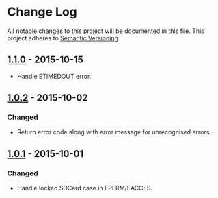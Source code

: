 # Change Log

All notable changes to this project will be documented in this file.
This project adheres to [Semantic Versioning](http://semver.org/).

## [1.1.0] - 2015-10-15

- Handle ETIMEDOUT error.

## [1.0.2] - 2015-10-02

### Changed

- Return error code along with error message for unrecognised errors.

## [1.0.1] - 2015-10-01

### Changed

- Handle locked SDCard case in EPERM/EACCES.

[1.1.0]: https://github.com/resin-io/resin-cli-errors/compare/v1.0.2...v1.1.0
[1.0.2]: https://github.com/resin-io/resin-cli-errors/compare/v1.0.1...v1.0.2
[1.0.1]: https://github.com/resin-io/resin-cli-errors/compare/v1.0.0...v1.0.1
